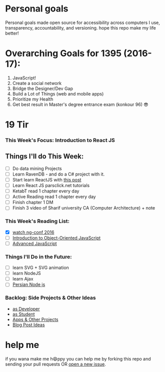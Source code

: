 # Personal goals
Personal goals made open source for accessibility across computers I use, transparency, accountability, and versioning. hope this repo make my life better!

# Overarching Goals for 1395 (2016-17):
1. JavaScript!
2. Create a social network
3. Bridge the Designer/Dev Gap
4. Build a Lot of Things (web and mobile apps)
5. Prioritize my Health
6. Get best result in Master's degree entrance exam  (konkour 96) 😎

# 19 Tir

### This Week's Focus:  Introduction to React JS

## Things I'll do This Week:
- [ ] Do data mining Projects
- [ ] Learn RavenDB - and do a C# project with it.
- [ ] Start learn ReactJS with [this post](http://reactfordesigners.com/labs/reactjs-introduction-for-people-who-know-just-enough-jquery-to-get-by/)
- [ ] Learn React JS parsclick.net tutorials
- [ ] KetabT read 1 chapter every day
- [ ] Active Reading read 1 chapter every day
- [ ] Finish chapter 1 DM
- [ ] Finish 3 video of Sharif university CA (Computer Architecture) + note

### This Week's Reading List:
- [x] [watch ng-conf 2016](http://www.youtube.com/watch?v=mAjjI35RcUE&t=42m01s)
- [ ] [Introduction to Object-Oriented JavaScript](https://developer.mozilla.org/en-US/docs/Web/JavaScript/Introduction_to_Object-Oriented_JavaScript)
- [ ] [Advanced JavaScript](https://msdn.microsoft.com/en-us/library/b9w25k6f(v=vs.94).aspx)

### Things I'll Do in the Future:
- [ ] learn SVG + SVG animation
- [ ] learn NodeJS
- [ ] learn Ajax
- [ ] [Persian Node js](http://learnfiles.com/downloads/%D8%AF%D9%88%D8%B1%D9%87-%D8%AA%D8%B5%D9%88%DB%8C%D8%B1%DB%8C-%D8%A2%D9%85%D9%88%D8%B2%D8%B4-nodejs/)

### Backlog: Side Projects & Other Ideas
- [as Developer](https://github.com/mmdsharifi/personal-goals/blob/master/asDveloper.md)
- [as Student](https://github.com/mmdsharifi/personal-goals/blob/master/asStudent.md)
- [Apps & Other Projects](https://github.com/mmdsharifi/personal-goals/blob/master/ideas-and-misc/app-ideas.md)
- [Blog Post Ideas](https://github.com/mmdsharifi/personal-goals/blob/master/ideas-and-misc/blog-ideas.md)


# help me
if you wana make me h:smile:ppy you can help me by forking this repo and sending your pull requests OR [open a new issue](https://github.com/mmdsharifi/personal-goals/issues/new).
